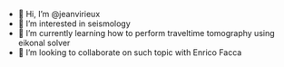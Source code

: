 - 👋 Hi, I’m @jeanvirieux
- 👀 I’m interested in seismology
- 🌱 I’m currently learning how to perform traveltime tomography using eikonal solver
- 💞️ I’m looking to collaborate on such topic with Enrico Facca

<!---
jeanvirieux/jeanvirieux is a ✨ special ✨ repository because its `README.md` (this file) appears on your GitHub profile.
You can click the Preview link to take a look at your changes.
--->
